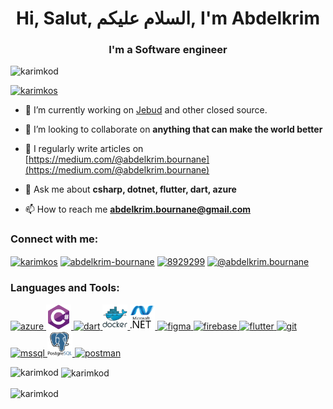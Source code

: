 <h1 align="center">Hi, Salut, السلام عليكم, I'm Abdelkrim</h1>
<h3 align="center">I'm a Software engineer</h3>

<p align="left"> <img src="https://komarev.com/ghpvc/?username=karimkod&label=Profile%20views&color=0e75b6&style=flat" alt="karimkod" /> </p>

<p align="left"> <a href="https://twitter.com/karimkos" target="blank"><img src="https://img.shields.io/twitter/follow/karimkos?logo=twitter&style=for-the-badge" alt="karimkos" /></a> </p>

- 🔭 I’m currently working on [Jebud](https://github.com/jebud-com) and other closed source.

- 👯 I’m looking to collaborate on **anything that can make the world better**

- 📝 I regularly write articles on [https://medium.com/@abdelkrim.bournane](https://medium.com/@abdelkrim.bournane)

- 💬 Ask me about **csharp, dotnet, flutter, dart, azure**

- 📫 How to reach me **abdelkrim.bournane@gmail.com**

<h3 align="left">Connect with me:</h3>
<p align="left">
<a href="https://twitter.com/karimkos" target="blank"><img align="center" src="https://raw.githubusercontent.com/rahuldkjain/github-profile-readme-generator/master/src/images/icons/Social/twitter.svg" alt="karimkos" height="30" width="40" /></a>
<a href="https://linkedin.com/in/abdelkrim-bournane" target="blank"><img align="center" src="https://raw.githubusercontent.com/rahuldkjain/github-profile-readme-generator/master/src/images/icons/Social/linked-in-alt.svg" alt="abdelkrim-bournane" height="30" width="40" /></a>
<a href="https://stackoverflow.com/users/8929299" target="blank"><img align="center" src="https://raw.githubusercontent.com/rahuldkjain/github-profile-readme-generator/master/src/images/icons/Social/stack-overflow.svg" alt="8929299" height="30" width="40" /></a>
<a href="https://medium.com/@abdelkrim.bournane" target="blank"><img align="center" src="https://raw.githubusercontent.com/rahuldkjain/github-profile-readme-generator/master/src/images/icons/Social/medium.svg" alt="@abdelkrim.bournane" height="30" width="40" /></a>
</p>

<h3 align="left">Languages and Tools:</h3>
<p align="left"> <a href="https://azure.microsoft.com/en-in/" target="_blank" rel="noreferrer"> <img src="https://www.vectorlogo.zone/logos/microsoft_azure/microsoft_azure-icon.svg" alt="azure" width="40" height="40"/> </a> <a href="https://www.w3schools.com/cs/" target="_blank" rel="noreferrer"> <img src="https://raw.githubusercontent.com/devicons/devicon/master/icons/csharp/csharp-original.svg" alt="csharp" width="40" height="40"/> </a> <a href="https://dart.dev" target="_blank" rel="noreferrer"> <img src="https://www.vectorlogo.zone/logos/dartlang/dartlang-icon.svg" alt="dart" width="40" height="40"/> </a> <a href="https://www.docker.com/" target="_blank" rel="noreferrer"> <img src="https://raw.githubusercontent.com/devicons/devicon/master/icons/docker/docker-original-wordmark.svg" alt="docker" width="40" height="40"/> </a> <a href="https://dotnet.microsoft.com/" target="_blank" rel="noreferrer"> <img src="https://raw.githubusercontent.com/devicons/devicon/master/icons/dot-net/dot-net-original-wordmark.svg" alt="dotnet" width="40" height="40"/> </a> <a href="https://www.figma.com/" target="_blank" rel="noreferrer"> <img src="https://www.vectorlogo.zone/logos/figma/figma-icon.svg" alt="figma" width="40" height="40"/> </a> <a href="https://firebase.google.com/" target="_blank" rel="noreferrer"> <img src="https://www.vectorlogo.zone/logos/firebase/firebase-icon.svg" alt="firebase" width="40" height="40"/> </a> <a href="https://flutter.dev" target="_blank" rel="noreferrer"> <img src="https://www.vectorlogo.zone/logos/flutterio/flutterio-icon.svg" alt="flutter" width="40" height="40"/> </a> <a href="https://git-scm.com/" target="_blank" rel="noreferrer"> <img src="https://www.vectorlogo.zone/logos/git-scm/git-scm-icon.svg" alt="git" width="40" height="40"/> </a> <a href="https://www.microsoft.com/en-us/sql-server" target="_blank" rel="noreferrer"> <img src="https://www.svgrepo.com/show/303229/microsoft-sql-server-logo.svg" alt="mssql" width="40" height="40"/> </a> <a href="https://www.postgresql.org" target="_blank" rel="noreferrer"> <img src="https://raw.githubusercontent.com/devicons/devicon/master/icons/postgresql/postgresql-original-wordmark.svg" alt="postgresql" width="40" height="40"/> </a> <a href="https://postman.com" target="_blank" rel="noreferrer"> <img src="https://www.vectorlogo.zone/logos/getpostman/getpostman-icon.svg" alt="postman" width="40" height="40"/> </a> </p>

<p><img align="left" src="https://github-readme-stats.vercel.app/api/top-langs?username=karimkod&show_icons=true&locale=en&layout=compact" alt="karimkod" /></p>

<p>&nbsp;<img align="center" src="https://github-readme-stats.vercel.app/api?username=karimkod&show_icons=true&locale=en" alt="karimkod" /></p>

<p><img align="center" src="https://github-readme-streak-stats.herokuapp.com/?user=karimkod&" alt="karimkod" /></p>
